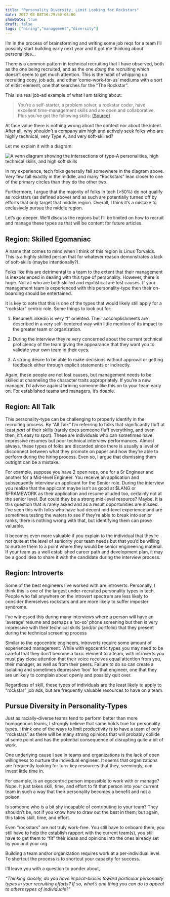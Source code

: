 ```yaml
---
title: "Personality Diversity, Limit Looking for Rockstars"
date: 2017-08-08T16:29:50-05:00
showDate: true
draft: false
tags: ["hiring","management","diversity"]
---
```


I’m in the process of brainstorming and writing some job reqs for a team I’ll possibly start building early next year and it got me thinking about personalities…

There is a common pattern in technical recruiting that I have observed, both as the one being recruited, and as the one *doing* the recruiting which doesn’t seem to get much attention. This is the habit of whipping up recruiting copy, job ads, and other ‘come-work-for-us’ mediums with a sort of elitist element, one that searches for the “The Rockstar”.

This is a real job-ad example of what I am talking about:

> You’re a self-starter, a problem solver, a rockstar coder, have excellent time-management skills and are open and collaborative. Plus you’ve got the following skills: [(Source)](https://www.sciencelogic.com/company/careers/position-767612?gh_jid=767612)

At face value there is nothing wrong about the context nor about the intent. After all, why _shouldn’t_ a company aim high and actively seek folks who are highly technical, very Type A, and very soft-skilled?

Let me explain it with a diagram:

![A venn diagram showing the intersections of type-A personalities, high technical skills, and high soft skills](/vendiagram.webp)

In my experience, tech folks generally fall somewhere in the diagram above. Very few fall exactly in the middle, and many “Rockstars” lean closer to one of the primary circles than they do the other two.

Furthermore, I argue that the majority of folks in tech (>50%) do not qualify as rockstars (as defined above) and as such are potentially turned off by efforts that only target that middle region. Overall, I think it’s a mistake to exclusively pursue the middle region.

Let’s go deeper. We’ll discuss the regions but I’ll be limited on how to recruit and manage these types as that will be content for future articles.

## Region: Skilled Egomaniac

A name that comes to mind when I think of this region is Linus Torvalds. This is a highly skilled person that for whatever reason demonstrates a lack of soft-skills (maybe intentionally?).

Folks like this are detrimental to a team to the extent that their management is inexperienced in dealing with this type of personality. However, there is hope. Not all who are both skilled and egotistical are lost causes. If your management team is experienced with this personality-type then their on-boarding should be entertained.

It is key to note that this is one of the types that would likely still apply for a “rockstar” centric role. Some things to look out for:

1. Resume/Linkedin is very “I” oriented. Their accomplishments are described in a very self-centered way with little mention of its impact to the greater team or organization.

1. During the interview they’re very concerned about the current technical proficiency of the team giving the appearance that they want you to validate your own team in their eyes.

1. A strong desire to be able to make decisions without approval or getting feedback either through explicit statements or indirectly.

Again, these people are not lost causes, but management needs to be skilled at channeling the character traits appropriately. If you’re a new manager, I’d advise against brining someone like this on to your team early on. For established teams and managers, it’s doable.

## Region: All Talk

This personality-type can be challenging to properly identify in the recruiting process. By “All Talk” I’m referring to folks that significantly fluff at least *part* of their skills (rarely does someone fluff everything, and even then, it’s easy to spot). These are individuals who can sometimes have impressive resumes but poor technical interview performances. Almost always, these types of folks are discarded since there is usually a level of disconnect between what they promote on paper and how they’re able to perform during the hiring process. Even so, I argue that dismissing them outright can be a mistake.

For example, suppose you have 2 open reqs, one for a Sr Engineer and another for a Mid-level Engineer. You receive an application and subsequently interview an applicant for the Senior role. During the interview you realize that the applicant maybe isn’t as good at $LANG or $FRAMEWORK as their application and resume alluded too, certainly not at the senior level. But could they be a strong mid-level resource? Maybe. It is this question that is rarely asked and as a result opportunities are missed. I’ve seen this with folks who have had decent mid-level experience and are sometimes testing the waters to see if they’re able to break into senior ranks, there is nothing wrong with that, but identifying them can prove valuable.

It becomes even more valuable if you explain to the individual that they’re not quite at the level of seniority your team needs but that you’d be willing to nurture them to a point where they would be senior engineering material. If your team as a well established career path and development plan, it may be a good idea to share it with the candidate during the interview process.

## Region: Introverts

Some of the best engineers I’ve worked with are introverts. Personally, I think this is one of the largest under-recruited personality types in tech. People who fall anywhere on the introvert spectrum are less likely to consider themselves rockstars and are more likely to suffer imposter syndrome.

I’ve witnessed this during many interviews where a person will have an ‘average’ resume and perhaps a ‘so-so’ phone screening but then is very impressive with their technical skills (and/or portfolio) that they present during the technical screening process

Similar to the egocentric engineers, introverts require some amount of experienced management. While with egocentric types you may need to be careful that they don’t become a toxic element to a team, with introverts you must pay close attention that their voice receives equal attention from you, their manager, as well as from their peers. Failure to do so can create a isolating and sometimes depressive ‘box’ for that engineer, one that they are unlikely to complain about openly and possibly quit over.

Regardless of skill, these types of individuals are the least likely to apply to “rockstar” job ads, but are frequently valuable resources to have on a team.

## Pursue Diversity in Personality-Types

Just as racially-diverse teams tend to perform better than more homogenous teams, I strongly believe that same holds true for personality types. I think one of the ways to limit productivity is to have a team of *only* “rockstars” as there will be many strong opinions that will probably collide at some point and has the potential consequence of disrupting quite a bit of work.

One underlying cause I see in teams and organizations is the lack of open willingness to nurture the individual engineer. It seems that organizations are frequently looking for turn-key resources that they, seemingly, can invest little time in.

For example, is an egocentric person impossible to work with or manage? Nope. It just takes skill, time, and effort to fit that person into your current team in such a way that their personality becomes a benefit and not a poison.

Is someone who is a bit shy incapable of contributing to your team? They shouldn’t be, not if you know how to draw out the best in them; but again, this takes skill, time, and effort.

Even “rockstars” are not truly work-free. You still have to onboard them, you still have to help the establish rapport with the current team(s), you still have to get them to “fit” their ideas and opinions into the ones already set by you and your org.

Building a team and/or organization requires work at a per-individual level. To shortcut the process is to shortcut your capacity for success.

I’ll leave you with a question to ponder about,

*“Thinking closely, do you have implicit-biases toward particular personality types in your recruiting efforts? If so, what’s one thing you can do to appeal to others types of individuals?”*
